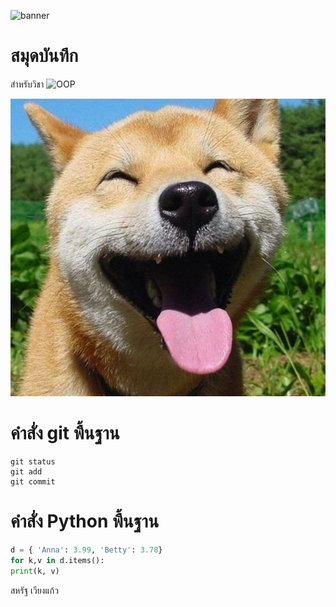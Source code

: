 ![banner](https://picsum.photos/id/45/4592/2576)

# สมุดบันทึก

สำหรับวิชา ![OOP](https://wichit2s.gitlab.io/)

![download](./Shiba.jpg)

# คำสั่ง git พื้นฐาน

```
git status
git add
git commit
```
# คำสั่ง Python พื้นฐาน

``` python
d = { 'Anna': 3.99, 'Betty': 3.78}
for k,v in d.items():
print(k, v)
```

สหรัฐ เวียงแก้ว
